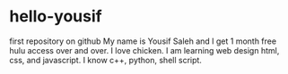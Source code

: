 # hello-yousif
first repository on github
My name is Yousif Saleh and I get 1 month free hulu access over and over.
I love chicken.
I am learning web design html, css, and javascript.
I know c++, python, shell script.
